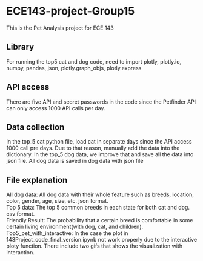 # ECE143-project-Group15
This is the Pet Analysis project for ECE 143

## Library
For running the top5 cat and dog code, need to import plotly, plotly.io, numpy, pandas, json, plotly.graph_objs, plotly.express

## API access
There are five API and secret passwords in the code since the Petfinder API can only access 1000 API calls per day.

## Data collection
In the top_5 cat python file, load cat in separate days since the API access 1000 call pre days. Due to that reason, manually add the data into the dictionary.
In the top_5 dog data, we improve that and save all the data into json file.
All dog data is saved in dog data with json file

## File explanation
All dog data: All dog data with their whole feature such as breeds, location, color, gender, age, size, etc. json format. <br />
Top 5 data: The top 5 common breeds in each state for both cat and dog. csv format. <br />
Friendly Result: The probability that a certain breed is comfortable in some certain living environment(with dog, cat, and children). <br />
Top5_pet_with_interactive: In the case the plot in 143Project_code_final_version.ipynb not work properly due to the interactive ploty function. There include two gifs that shows the visualization with interaction.
